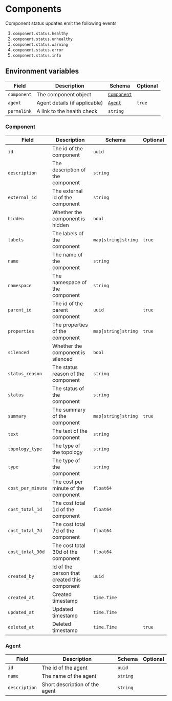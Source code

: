 # Components

Component status updates emit the following events

1. `component.status.healthy`
2. `component.status.unhealthy`
3. `component.status.warning`
4. `component.status.error`
5. `component.status.info`

## Environment variables

| Field       | Description                   | Schema                    | Optional |
| ----------- | ----------------------------- | ------------------------- | -------- |
| `component` | The component object          | [`Component`](#component) |          |
| `agent`     | Agent details (if applicable) | [`Agent`](#check)         | `true`   |
| `permalink` | A link to the health check    | `string`                  |          |

### Component

| Field             | Description                                  | Schema              | Optional |
| ----------------- | -------------------------------------------- | ------------------- | -------- |
| `id`              | The id of the component                      | `uuid`              |          |
| `description`     | The description of the component             | `string`            |          |
| `external_id`     | The external id of the component             | `string`            |          |
| `hidden`          | Whether the component is hidden              | `bool`              |          |
| `labels`          | The labels of the component                  | `map[string]string` | `true`   |
| `name`            | The name of the component                    | `string`            |          |
| `namespace`       | The namespace of the component               | `string`            |          |
| `parent_id`       | The id of the parent component               | `uuid`              | `true`   |
| `properties`      | The properties of the component              | `map[string]string` | `true`   |
| `silenced`        | Whether the component is silenced            | `bool`              |          |
| `status_reason`   | The status reason of the component           | `string`            |          |
| `status`          | The status of the component                  | `string`            |          |
| `summary`         | The summary of the component                 | `map[string]string` | `true`   |
| `text`            | The text of the component                    | `string`            |          |
| `topology_type`   | The type of the topology                     | `string`            |          |
| `type`            | The type of the component                    | `string`            |          |
| `cost_per_minute` | The cost per minute of the component         | `float64`           |          |
| `cost_total_1d`   | The cost total 1d of the component           | `float64`           |          |
| `cost_total_7d`   | The cost total 7d of the component           | `float64`           |          |
| `cost_total_30d`  | The cost total 30d of the component          | `float64`           |          |
| `created_by`      | Id of the person that created this component | `uuid`              |          |
| `created_at`      | Created timestamp                            | `time.Time`         |          |
| `updated_at`      | Updated timestamp                            | `time.Time`         |          |
| `deleted_at`      | Deleted timestamp                            | `time.Time`         | `true`   |

### Agent

| Field         | Description                    | Schema   | Optional |
| ------------- | ------------------------------ | -------- | -------- |
| `id`          | The id of the agent            | `uuid`   |          |
| `name`        | The name of the agent          | `string` |          |
| `description` | Short description of the agent | `string` |          |
